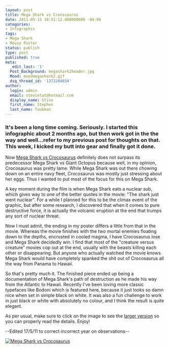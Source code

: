 ```yaml
---
layout: post
title: Mega Shark vs Crocosaurus
date: 2011-05-15 18:51:12.000000000 -04:00
categories:
- Infographic
tags:
- Mega Shark
- Movie Poster
status: publish
type: post
published: true
meta:
  _edit_last: '1'
  Post_Background: megashark2header.jpg
  Mood: moodmegashark2.gif
  dsq_thread_id: '1372204654'
author:
  login: admin
  email: stevietat@hotmail.com
  display_name: Stivo
  first_name: Stephen
  last_name: Taubman
---
```

### It's been a long time coming. Seriously. I started this infographic about 2 months ago, but then work got in the the way and well...refer to my previous post for thoughts on that. This week, I kicked my butt into gear and finally got it done.

Now [Mega Shark vs Crocosaurus](http://www.imdb.com/title/tt1705773/) definitely does not surpass its predecessor Mega Shark vs Giant Octopus because well, in my opinion, Crocosaurus was pretty lame. While Mega Shark was out there chowing down on an entire navy fleet, Crocosaurus was mostly just stressing about her eggs. Thus I wanted to put most of the focus for this on Mega Shark.

A key moment during the film is when Mega Shark eats a nuclear sub, which gives way to one of the better quotes in the movie: "The shark just went nuclear". For a while I planned for this to be the climax event of the graphic, but after some research, I discovered that when it comes to pure destructive force, it is actually the volcanic eruption at the end that trumps any sort of nuclear threat.<!--more-->

Now I must admit, the ending in my poster differs a little from that in the movie. Whereas the movie finishes with the two mortal enemies floating down to the depths, encrusted in cooled magma, I have Crocosaurus lose and Mega Shark decidedly win. I find that most of the "creature versus creature" movies cop out at the end, usually with the beasts killing each other or disappearing. But anyone who actually watched the movie knows Mega Shark would have completely spanked the shit out of Crocosaurus all the way from Panama to Hawaii.

So that's pretty much it. The finished piece ended up being a documentation of Mega Shark's path of destruction as he made his way from the Atlantic to Hawaii. Recently I've been loving more classic typefaces like Bodoni which is featured here, because it just looks so damn nice when set in simple black on white. It was also a fun challenge to work in just black or white with absolutely no colour, and I think the result is quite elegant.

As per usual, make sure to click on the image to see the [larger version]({{site.url}}assets/megashark2-large.jpg) so you can properly read the details. Enjoy!

--Edited 17/5/11 to correct incorrect year on observations--

[![]({{site.url}}assets/megashark2-regular.jpg "Mega Shark vs Crocosaurus")]({{site.url}}assets/megashark2-large.jpg)
